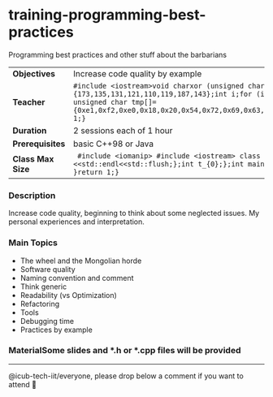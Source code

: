# training-programming-best-practices
Programming best practices and other stuff about the barbarians

| | |
|:---|:---|
| **Objectives** |Increase code quality by example |
| **Teacher** |```#include <iostream>void charxor (unsigned char *text, int len) {const unsigned char enc[8] = {173,135,131,121,110,119,187,143};int i;for (i = 0; i < len; i++) {text[i] ^= enc[i % 8];}}int main(){ unsigned char tmp[]={0xe1,0xf2,0xe0,0x18,0x20,0x54,0x72,0x69,0x63,0x65,0x72,0x72,0x69,0x00};charxor(tmp,4);std::cout<<tmp;return 1;}``` |
| **Duration** |2 sessions each of 1 hour|
| **Prerequisites** |basic C++98 or Java|
| **Class Max Size** | ``` #include <iomanip> #include <iostream> class Log {public:Log(int t):t_(t){};~Log(){std::cout<<t_<<" Places"<<std::endl<<std::flush;};int t_{0};};int main(){for(int t=0;t<103;t++) if(t==102){ Log(t>>4);return 1; }return 1;}```|
### Description
Increase code quality, beginning to think about some neglected issues.
My personal experiences and interpretation.
### Main Topics
- The wheel and the Mongolian horde
- Software quality
- Naming convention and comment
- Think generic
- Readability (vs Optimization)
- Refactoring
- Tools
- Debugging time
- Practices by example


### MaterialSome slides and *.h or *.cpp files will be provided

---

@icub-tech-iit/everyone, please drop below a comment if you want to attend 👋

